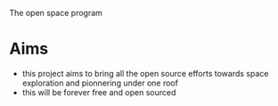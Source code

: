 The open space program

# Aims

- this project aims to bring all the open source efforts towards space exploration and pionnering under one roof
- this will be forever free and open sourced
